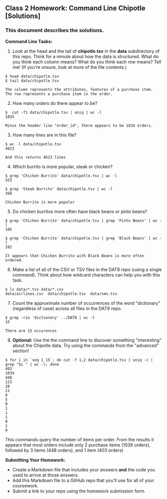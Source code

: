 ## Class 2 Homework: Command Line Chipotle [Solutions]
### This document describes the solutions.

**Command Line Tasks:**

1. Look at the head and the tail of **chipotle.tsv** in the **data** subdirectory of this repo. Think for a minute about how the data is structured. What do you think each column means? What do you think each row means? Tell me! (If you're unsure, look at more of the file contents.)

```
$ head data/chipotle.tsv
$ tail data/chipotle.tsv

The column represents the attributes, features of a purchase item.
The row represents a purchase item in the order.  
```

2. How many orders do there appear to be?

```
$  cut -f1 data/chipotle.tsv | uniq | wc -l
1835

Minus the header line "order_id", there appears to be 1834 orders.
```

3. How many lines are in this file?

```
$ wc -l data/chipotle.tsv
4623

And this returns 4623 lines
```

4. Which burrito is more popular, steak or chicken?

```
$ grep 'Chicken Burrito' data/chipotle.tsv | wc -l
553

$ grep 'Steak Burrito' data/chipotle.tsv | wc -l
368

Chicken Burrito is more popular

```


5. Do chicken burritos more often have black beans or pinto beans?

```
$ grep 'Chicken Burrito' data/chipotle.tsv | grep 'Pinto Beans' | wc -l
105

$ grep 'Chicken Burrito' data/chipotle.tsv | grep 'Black Beans' | wc -l
282

It appears that Chicken Burrito with Black Beans is more often ordered.

```

6. Make a list of all of the CSV or TSV files in the DAT8 repo (using a single command). Think about how wildcard characters can help you with this task.

```
$ ls data/*.tsv data/*.csv
data/airlines.csv  data/chipotle.tsv  data/sms.tsv
```



7. Count the approximate number of occurrences of the word "dictionary" (regardless of case) across all files in the DAT8 repo.

```
$ grep -rio 'dictionary' ../DAT8 | wc -l
15

There are 15 occurences
```


8. **Optional:** Use the the command line to discover something "interesting" about the Chipotle data. Try using the commands from the "advanced" section!

```
$ for i in `seq 1 15`; do cut -f 1,2 data/chipotle.tsv | uniq -c | grep "$i " | wc -l; done
403
1039
448
123
28
11
0
5
0
1
1
1
0
1
0
```
This commands query the number of items per order. From the results it appears that most orders include only 2 purchase items (1039 orders), followed by 3 items (448 orders), and 1 item (403 orders)




**Submitting Your Homework:**

* Create a Markdown file that includes your answers **and** the code you used to arrive at those answers.
* Add this Markdown file to a GitHub repo that you'll use for all of your coursework.
* Submit a link to your repo using the homework submission form.
